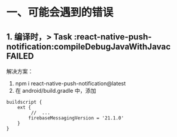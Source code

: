 # 一、可能会遇到的错误
## 1. 编译时，> Task :react-native-push-notification:compileDebugJavaWithJavac FAILED
解决方案：
1. npm i react-native-push-notification@latest
2. 在 android/build.gradle 中，添加
```
buildscript {
    ext {
         //  ...
        firebaseMessagingVersion = '21.1.0'
    }
}
```
